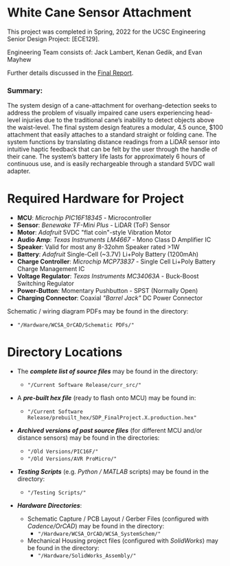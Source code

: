 # White Cane Sensor Attachment
This project was completed in Spring, 2022 for the UCSC Engineering Senior Design Project: [ECE129].

Engineering Team consists of:
Jack Lambert, Kenan Gedik, and Evan Mayhew

Further details discussed in the [Final Report](https://docs.google.com/document/d/1Efdpn37GAvf8zooDdBLJ60yIhcKpRv2C2m5_8_7ayGk/edit?usp=sharing).



### Summary:
The system design of a cane-attachment for overhang-detection seeks to address the problem of visually impaired cane users experiencing head-level injuries due to the traditional cane’s inability to detect objects above the waist-level. The final system design features a modular, 4.5 ounce, $100 attachment that easily attaches to a standard straight or folding cane. The system functions by translating distance readings from a LiDAR sensor into intuitive haptic feedback that can be felt by the user through the handle of their cane. The system’s battery life lasts for approximately 6 hours of continuous use, and is easily rechargeable through a standard 5VDC wall adapter.



# Required Hardware for Project
* **MCU**:		*Microchip PIC16F18345* - Microcontroller
* **Sensor**:		*Benewake TF-Mini Plus* - LiDAR (ToF) Sensor
* **Motor**: 		*Adafruit* 5VDC "flat coin"-style Vibration Motor
* **Audio Amp**: *Texas Instruments LM4667* - Mono Class D Amplifier IC
* **Speaker**:	Valid for most any 8-32ohm Speaker rated >1W
* **Battery**: 	*Adafruit* Single-Cell (~3.7V) Li+Poly Battery (1200mAh)
* **Charge Controller**: *Microchip MCP73837* - Single Cell Li+Poly Battery Charge Management IC
* **Voltage Regulator**:	*Texas Instruments MC34063A* - Buck-Boost Switching Regulator
* **Power-Button**: Momentary Pushbutton - SPST (Normally Open)
*  **Charging Connector**: Coaxial *"Barrel Jack"* DC Power Connector

Schematic / wiring diagram PDFs may be found in the directory:
* `"/Hardware/WCSA_OrCAD/Schematic PDFs/"`


# Directory Locations
* The ***complete list of source files*** may be found in the directory:
	* `"/Current Software Release/curr_src/"`


* A ***pre-built hex file*** (ready to flash onto MCU) may be found in:
	* `"/Current Software Release/prebuilt_hex/SDP_FinalProject.X.production.hex"`

* ***Archived versions of past source files*** (for different MCU and/or distance sensors) may be found in the directories:
	* `"/Old Versions/PIC16F/"` 
	* `"/Old Versions/AVR ProMicro/"`

* ***Testing Scripts*** (e.g. *Python / MATLAB* scripts) may be found in the directory:
	* `"/Testing Scripts/"`

* ***Hardware Directories***:
	* Schematic Capture / PCB Layout / Gerber Files (configured with *Cadence/OrCAD*) may be found in the directory: 
		* `"/Hardware/WCSA_OrCAD/WCSA_SystemSchem/"`
	*  Mechanical Housing project files (configured with *SolidWorks*) may be found in the directory:
		* `"/Hardware/SolidWorks_Assembly/"`
